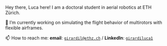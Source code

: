 Hey there, Luca here! 
I am a doctoral student in aerial robotics at ETH Zürich.

🔭 I’m currently working on simulating the flight behavior of multirotors with flexible airframes.  

📫 How to reach me: **email**: [```girardil@ethz.ch```](mailto:girardil@ethz.ch) / **LinkedIn**: [```girardiluca1```](https://www.linkedin.com/in/girardiluca1/)

<!--
**lucagirardi/lucagirardi** is a ✨ _special_ ✨ repository because its `README.md` (this file) appears on your GitHub profile.

Here are some ideas to get you started:

- 🔭 I’m currently working on ...
- 🌱 I’m currently learning ...
- 👯 I’m looking to collaborate on ...
- 🤔 I’m looking for help with ...
- 💬 Ask me about ...
- 📫 How to reach me: ...
- 😄 Pronouns: ...
- ⚡ Fun fact: ...
-->
